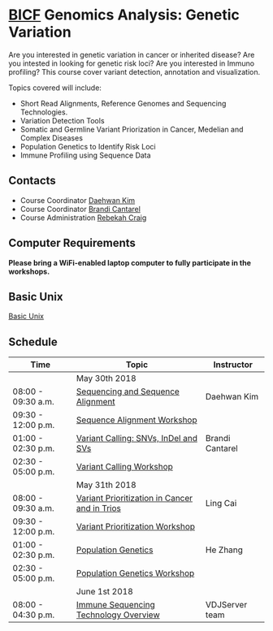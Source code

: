 # [BICF](http://www.utsouthwestern.edu/labs/bioinformatics/) Genomics Analysis: Genetic Variation

Are you interested in genetic variation in cancer or inherited disease? Are you intested in looking for genetic risk loci? Are you interested in Immuno profiling?  This course cover variant detection, annotation and visualization.

Topics covered will include:

* Short Read Alignments, Reference Genomes and Sequencing Technologies.
* Variation Detection Tools
* Somatic and Germline Variant Priorization in Cancer, Medelian and Complex Diseases
* Population Genetics to Identify Risk Loci
* Immune Profiling using Sequence Data

## Contacts
* Course Coordinator [Daehwan Kim](mailto:daehwan.kim@utsouthwestern.edu)
* Course Coordinator [Brandi Cantarel](mailto:brandi.cantarel@utsouthwestern.edu)
* Course Administration [Rebekah Craig](mailto:rebekah.craig@utsouthwestern.edu)

## Computer Requirements

**Please bring a WiFi-enabled laptop computer to fully participate in the workshops.**

## Basic Unix

[Basic Unix](unix_workshop.md)

## Schedule

| Time  | Topic | Instructor|
| ------------- | ------------- | ------------- |
| | May 30th 2018| |
| 08:00 - 09:30 a.m.| [Sequencing and Sequence Alignment](ShortReadAlignment.pdf)  | Daehwan Kim |
| 09:30 - 12:00 p.m.| [Sequence Alignment Workshop](workshop_alignment.html)  | |
| 01:00 - 02:30 p.m.| [Variant Calling: SNVs, InDel and SVs](Genome_Variation_VC.pdf)| Brandi Cantarel |
| 02:30 - 05:00 p.m.| [Variant Calling Workshop](workshop_vc.md)| |
| | May 31th 2018| |
| 08:00 - 09:30 a.m.| [Variant Prioritization in Cancer and in Trios](Variant_Prioritization_Lecture.pdf)  | Ling Cai |
| 09:30 - 12:00 p.m.| [Variant Prioritization Workshop](Variant_Prioritization_workshop.md)  | |
| 01:00 - 02:30 p.m.| [Population Genetics](PopulationGenetics.pdf)| He Zhang |
| 02:30 - 05:00 p.m.| [Population Genetics Workshop](PopulationGenetics-workshop.pdf) | |
| | June 1st 2018| |
| 08:00 - 04:30 p.m.|[Immune Sequencing Technology Overview](immune_receptor_profiling.md) | VDJServer team |
